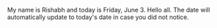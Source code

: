 My name is Rishabh and today is Friday, June 3. Hello all. The date will automatically update to today's date in case you did not notice.
